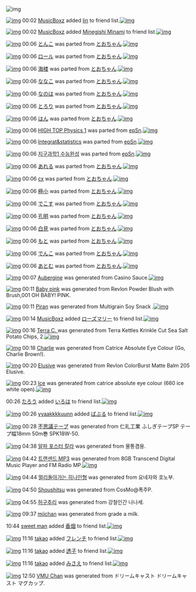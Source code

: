 ![img](http://gdrive-cdn.herokuapp.com/537b65a5bc09f0000721dda7/512px-barcode.png)

[![img](http://www.deviantsart.com/1d650qa.jpeg)](http://www.barcodekanojo.com/user/499874/MusicBoxz) 00:02 [MusicBoxz](http://www.barcodekanojo.com/user/499874/MusicBoxz) added [lin](http://www.barcodekanojo.com/kanojo/2835576/lin) to friend list.[![img](http://www.deviantsart.com/167gbmd.png)](http://www.barcodekanojo.com/kanojo/2835576/lin) 

[![img](http://www.deviantsart.com/1d650qa.jpeg)](http://www.barcodekanojo.com/user/499874/MusicBoxz) 00:02 [MusicBoxz](http://www.barcodekanojo.com/user/499874/MusicBoxz) added [Minegishi Minami](http://www.barcodekanojo.com/kanojo/202183/Minegishi%20Minami) to friend list.[![img](http://www.deviantsart.com/fru4h1.png)](http://www.barcodekanojo.com/kanojo/202183/Minegishi%20Minami) 

[![img](http://www.deviantsart.com/1ll4t2n.png)](http://www.barcodekanojo.com/kanojo/2500589/%E3%81%A8%E3%82%93%E3%81%93) 00:06 [とんこ](http://www.barcodekanojo.com/kanojo/2500589/%E3%81%A8%E3%82%93%E3%81%93) was parted from [とおちゃん](http://www.barcodekanojo.com/kanojo/2500589/%E3%81%A8%E3%82%93%E3%81%93).[![img](http://www.deviantsart.com/1rkj0cl.jpeg)](http://www.barcodekanojo.com/user/11892/%E3%81%A8%E3%81%8A%E3%81%A1%E3%82%83%E3%82%93) 

[![img](http://www.deviantsart.com/3lqv9nt.png)](http://www.barcodekanojo.com/kanojo/2799274/%E3%83%AD%E3%83%BC%E3%83%AB) 00:06 [ロール](http://www.barcodekanojo.com/kanojo/2799274/%E3%83%AD%E3%83%BC%E3%83%AB) was parted from [とおちゃん](http://www.barcodekanojo.com/kanojo/2799274/%E3%83%AD%E3%83%BC%E3%83%AB).[![img](http://www.deviantsart.com/1rkj0cl.jpeg)](http://www.barcodekanojo.com/user/11892/%E3%81%A8%E3%81%8A%E3%81%A1%E3%82%83%E3%82%93) 

[![img](http://www.deviantsart.com/btveav.png)](http://www.barcodekanojo.com/kanojo/2796929/%E6%B5%B7%E6%A5%BC) 00:06 [海楼](http://www.barcodekanojo.com/kanojo/2796929/%E6%B5%B7%E6%A5%BC) was parted from [とおちゃん](http://www.barcodekanojo.com/kanojo/2796929/%E6%B5%B7%E6%A5%BC).[![img](http://www.deviantsart.com/1rkj0cl.jpeg)](http://www.barcodekanojo.com/user/11892/%E3%81%A8%E3%81%8A%E3%81%A1%E3%82%83%E3%82%93) 

[![img](http://www.deviantsart.com/1poihn4.png)](http://www.barcodekanojo.com/kanojo/2779613/%E3%81%AA%E3%81%AA%E3%81%93) 00:06 [ななこ](http://www.barcodekanojo.com/kanojo/2779613/%E3%81%AA%E3%81%AA%E3%81%93) was parted from [とおちゃん](http://www.barcodekanojo.com/kanojo/2779613/%E3%81%AA%E3%81%AA%E3%81%93).[![img](http://www.deviantsart.com/1rkj0cl.jpeg)](http://www.barcodekanojo.com/user/11892/%E3%81%A8%E3%81%8A%E3%81%A1%E3%82%83%E3%82%93) 

[![img](http://www.deviantsart.com/14edtm6.png)](http://www.barcodekanojo.com/kanojo/2799272/%E3%81%AA%E3%81%AE%E3%81%AF) 00:06 [なのは](http://www.barcodekanojo.com/kanojo/2799272/%E3%81%AA%E3%81%AE%E3%81%AF) was parted from [とおちゃん](http://www.barcodekanojo.com/kanojo/2799272/%E3%81%AA%E3%81%AE%E3%81%AF).[![img](http://www.deviantsart.com/1rkj0cl.jpeg)](http://www.barcodekanojo.com/user/11892/%E3%81%A8%E3%81%8A%E3%81%A1%E3%82%83%E3%82%93) 

[![img](http://www.deviantsart.com/356h14s.png)](http://www.barcodekanojo.com/kanojo/2797281/%E3%81%A8%E3%82%8D%E3%82%8A) 00:06 [とろり](http://www.barcodekanojo.com/kanojo/2797281/%E3%81%A8%E3%82%8D%E3%82%8A) was parted from [とおちゃん](http://www.barcodekanojo.com/kanojo/2797281/%E3%81%A8%E3%82%8D%E3%82%8A).[![img](http://www.deviantsart.com/1rkj0cl.jpeg)](http://www.barcodekanojo.com/user/11892/%E3%81%A8%E3%81%8A%E3%81%A1%E3%82%83%E3%82%93) 

[![img](http://www.deviantsart.com/1fk11c7.png)](http://www.barcodekanojo.com/kanojo/2796926/%E3%81%AF%E3%82%93) 00:06 [はん](http://www.barcodekanojo.com/kanojo/2796926/%E3%81%AF%E3%82%93) was parted from [とおちゃん](http://www.barcodekanojo.com/kanojo/2796926/%E3%81%AF%E3%82%93).[![img](http://www.deviantsart.com/1rkj0cl.jpeg)](http://www.barcodekanojo.com/user/11892/%E3%81%A8%E3%81%8A%E3%81%A1%E3%82%83%E3%82%93) 

[![img](http://www.deviantsart.com/2m5gdfl.png)](http://www.barcodekanojo.com/kanojo/2959531/HIGH%20TOP%20Physics%201) 00:06 [HIGH TOP Physics 1](http://www.barcodekanojo.com/kanojo/2959531/HIGH%20TOP%20Physics%201) was parted from [epSn](http://www.barcodekanojo.com/kanojo/2959531/HIGH%20TOP%20Physics%201).[![img](http://www.deviantsart.com/8uavvb.jpeg)](http://www.barcodekanojo.com/user/20375/epSn) 

[![img](http://www.deviantsart.com/2l8954.png)](http://www.barcodekanojo.com/kanojo/3008020/Integrat%26statistics) 00:06 [Integrat&amp;statistics](http://www.barcodekanojo.com/kanojo/3008020/Integrat%26statistics) was parted from [epSn](http://www.barcodekanojo.com/kanojo/3008020/Integrat%26statistics).[![img](http://www.deviantsart.com/8uavvb.jpeg)](http://www.barcodekanojo.com/user/20375/epSn) 

[![img](http://www.deviantsart.com/3715r7h.png)](http://www.barcodekanojo.com/kanojo/3020184/%EC%A7%80%EA%B5%AC%EA%B3%BC%ED%95%991%20%EC%88%98%EB%8A%A5%EC%99%84%EC%84%B1) 00:06 [지구과학1 수능완성](http://www.barcodekanojo.com/kanojo/3020184/%EC%A7%80%EA%B5%AC%EA%B3%BC%ED%95%991%20%EC%88%98%EB%8A%A5%EC%99%84%EC%84%B1) was parted from [epSn](http://www.barcodekanojo.com/kanojo/3020184/%EC%A7%80%EA%B5%AC%EA%B3%BC%ED%95%991%20%EC%88%98%EB%8A%A5%EC%99%84%EC%84%B1).[![img](http://www.deviantsart.com/8uavvb.jpeg)](http://www.barcodekanojo.com/user/20375/epSn) 

[![img](http://www.deviantsart.com/19h5g8d.png)](http://www.barcodekanojo.com/kanojo/2498135/%E3%81%82%E3%82%8C%E3%82%8B) 00:06 [あれる](http://www.barcodekanojo.com/kanojo/2498135/%E3%81%82%E3%82%8C%E3%82%8B) was parted from [とおちゃん](http://www.barcodekanojo.com/kanojo/2498135/%E3%81%82%E3%82%8C%E3%82%8B).[![img](http://www.deviantsart.com/1rkj0cl.jpeg)](http://www.barcodekanojo.com/user/11892/%E3%81%A8%E3%81%8A%E3%81%A1%E3%82%83%E3%82%93) 

[![img](http://www.deviantsart.com/3q01q29.png)](http://www.barcodekanojo.com/kanojo/2439684/cx) 00:06 [cx](http://www.barcodekanojo.com/kanojo/2439684/cx) was parted from [とおちゃん](http://www.barcodekanojo.com/kanojo/2439684/cx).[![img](http://www.deviantsart.com/1rkj0cl.jpeg)](http://www.barcodekanojo.com/user/11892/%E3%81%A8%E3%81%8A%E3%81%A1%E3%82%83%E3%82%93) 

[![img](http://www.deviantsart.com/2mugaqf.png)](http://www.barcodekanojo.com/kanojo/2764818/%E6%A5%B5%E5%B0%8F) 00:06 [極小](http://www.barcodekanojo.com/kanojo/2764818/%E6%A5%B5%E5%B0%8F) was parted from [とおちゃん](http://www.barcodekanojo.com/kanojo/2764818/%E6%A5%B5%E5%B0%8F).[![img](http://www.deviantsart.com/1rkj0cl.jpeg)](http://www.barcodekanojo.com/user/11892/%E3%81%A8%E3%81%8A%E3%81%A1%E3%82%83%E3%82%93) 

[![img](http://www.deviantsart.com/r3q4cb.png)](http://www.barcodekanojo.com/kanojo/2765199/%E3%81%A7%E3%81%93%E3%81%99) 00:06 [でこす](http://www.barcodekanojo.com/kanojo/2765199/%E3%81%A7%E3%81%93%E3%81%99) was parted from [とおちゃん](http://www.barcodekanojo.com/kanojo/2765199/%E3%81%A7%E3%81%93%E3%81%99).[![img](http://www.deviantsart.com/1rkj0cl.jpeg)](http://www.barcodekanojo.com/user/11892/%E3%81%A8%E3%81%8A%E3%81%A1%E3%82%83%E3%82%93) 

[![img](http://www.deviantsart.com/11qtp31.png)](http://www.barcodekanojo.com/kanojo/2766639/%E5%AD%94%E6%98%8E) 00:06 [孔明](http://www.barcodekanojo.com/kanojo/2766639/%E5%AD%94%E6%98%8E) was parted from [とおちゃん](http://www.barcodekanojo.com/kanojo/2766639/%E5%AD%94%E6%98%8E).[![img](http://www.deviantsart.com/1rkj0cl.jpeg)](http://www.barcodekanojo.com/user/11892/%E3%81%A8%E3%81%8A%E3%81%A1%E3%82%83%E3%82%93) 

[![img](http://www.deviantsart.com/7f9ch2.png)](http://www.barcodekanojo.com/kanojo/2751111/%E7%99%BD%E8%A6%8B) 00:06 [白見](http://www.barcodekanojo.com/kanojo/2751111/%E7%99%BD%E8%A6%8B) was parted from [とおちゃん](http://www.barcodekanojo.com/kanojo/2751111/%E7%99%BD%E8%A6%8B).[![img](http://www.deviantsart.com/1rkj0cl.jpeg)](http://www.barcodekanojo.com/user/11892/%E3%81%A8%E3%81%8A%E3%81%A1%E3%82%83%E3%82%93) 

[![img](http://www.deviantsart.com/1ipudr2.png)](http://www.barcodekanojo.com/kanojo/2743346/%E3%82%82%E3%81%A8) 00:06 [もと](http://www.barcodekanojo.com/kanojo/2743346/%E3%82%82%E3%81%A8) was parted from [とおちゃん](http://www.barcodekanojo.com/kanojo/2743346/%E3%82%82%E3%81%A8).[![img](http://www.deviantsart.com/1rkj0cl.jpeg)](http://www.barcodekanojo.com/user/11892/%E3%81%A8%E3%81%8A%E3%81%A1%E3%82%83%E3%82%93) 

[![img](http://www.deviantsart.com/1glgs3k.png)](http://www.barcodekanojo.com/kanojo/2741829/%E3%81%A7%E3%82%93%E3%81%93) 00:06 [でんこ](http://www.barcodekanojo.com/kanojo/2741829/%E3%81%A7%E3%82%93%E3%81%93) was parted from [とおちゃん](http://www.barcodekanojo.com/kanojo/2741829/%E3%81%A7%E3%82%93%E3%81%93).[![img](http://www.deviantsart.com/1rkj0cl.jpeg)](http://www.barcodekanojo.com/user/11892/%E3%81%A8%E3%81%8A%E3%81%A1%E3%82%83%E3%82%93) 

[![img](http://www.deviantsart.com/g0dm8f.png)](http://www.barcodekanojo.com/kanojo/2741746/%E3%81%82%E3%81%A8%E3%82%80) 00:06 [あとむ](http://www.barcodekanojo.com/kanojo/2741746/%E3%81%82%E3%81%A8%E3%82%80) was parted from [とおちゃん](http://www.barcodekanojo.com/kanojo/2741746/%E3%81%82%E3%81%A8%E3%82%80).[![img](http://www.deviantsart.com/1rkj0cl.jpeg)](http://www.barcodekanojo.com/user/11892/%E3%81%A8%E3%81%8A%E3%81%A1%E3%82%83%E3%82%93) 

[![img](http://www.deviantsart.com/3it8j4v.png)](http://www.barcodekanojo.com/kanojo/3192091/Aubergine) 00:07 [Aubergine](http://www.barcodekanojo.com/kanojo/3192091/Aubergine) was generated from Casino Sauce.[![img](http://www.deviantsart.com/137pti5.jpeg)](http://www.barcodekanojo.com/product_images/barcode/6016817/1422198381/50x50xCasino,P20Sauce.jpg,qw=88,ah=88.pagespeed.ic.V3OEiPvExO.jpg) 

[![img](http://www.deviantsart.com/37kk5is.png)](http://www.barcodekanojo.com/kanojo/3192092/Baby%20pink) 00:11 [Baby pink](http://www.barcodekanojo.com/kanojo/3192092/Baby%20pink) was generated from Revlon Powder Blush with Brush,001 OH BABY! PINK.

[![img](http://www.deviantsart.com/2ohiim7.png)](http://www.barcodekanojo.com/kanojo/3192093/Piran) 00:11 [Piran](http://www.barcodekanojo.com/kanojo/3192093/Piran) was generated from Multigrain Soy Snack .[![img](http://www.deviantsart.com/3ebob66.jpeg)](http://www.barcodekanojo.com/product_images/barcode/6016819/1422198653/Multigrain%20Soy%20Snack%20.jpg) 

[![img](http://www.deviantsart.com/1d650qa.jpeg)](http://www.barcodekanojo.com/user/499874/MusicBoxz) 00:14 [MusicBoxz](http://www.barcodekanojo.com/user/499874/MusicBoxz) added [ローズマリー](http://www.barcodekanojo.com/kanojo/2071712/%E3%83%AD%E3%83%BC%E3%82%BA%E3%83%9E%E3%83%AA%E3%83%BC) to friend list.[![img](http://www.deviantsart.com/11nv6hj.png)](http://www.barcodekanojo.com/kanojo/2071712/%E3%83%AD%E3%83%BC%E3%82%BA%E3%83%9E%E3%83%AA%E3%83%BC) 

[![img](http://www.deviantsart.com/3eppbnn.png)](http://www.barcodekanojo.com/kanojo/3192094/Terra%20C.%20) 00:16 [Terra C. ](http://www.barcodekanojo.com/kanojo/3192094/Terra%20C.%20) was generated from Terra Kettles Krinkle Cut Sea Salt Potato Chips, 2.[![img](http://www.deviantsart.com/248tt5o.jpeg)](http://www.barcodekanojo.com/product_images/barcode/6016821/1422198936/Terra%20Kettles%20Krinkle%20Cut%20Sea%20Salt%20Potato%20Chips%2C%202.jpg) 

[![img](http://www.deviantsart.com/un8khd.png)](http://www.barcodekanojo.com/kanojo/3192095/Charlie) 00:18 [Charlie](http://www.barcodekanojo.com/kanojo/3192095/Charlie) was generated from Catrice Absolute Eye Colour (Go, Charlie Brown!).

[![img](http://www.deviantsart.com/irgvph.png)](http://www.barcodekanojo.com/kanojo/3192096/Elusive) 00:20 [Elusive](http://www.barcodekanojo.com/kanojo/3192096/Elusive) was generated from Revlon ColorBurst Matte Balm 205 Elusive.

[![img](http://www.deviantsart.com/2ekbt18.png)](http://www.barcodekanojo.com/kanojo/3192097/Ice) 00:23 [Ice](http://www.barcodekanojo.com/kanojo/3192097/Ice) was generated from catrice absolute eye colour (660 ice white open).[![img](http://www.deviantsart.com/38bjubl.jpeg)](http://www.barcodekanojo.com/product_images/barcode/6016824/1422199349/catrice%20absolute%20eye%20colour%20%28660%20ice%20white%20open%29.jpg) 

00:26 [たろう](http://www.barcodekanojo.com/user/497268/%E3%81%9F%E3%82%8D%E3%81%86) added [いろは](http://www.barcodekanojo.com/kanojo/1324102/%E3%81%84%E3%82%8D%E3%81%AF) to friend list.[![img](http://www.deviantsart.com/3ismmoe.png)](http://www.barcodekanojo.com/kanojo/1324102/%E3%81%84%E3%82%8D%E3%81%AF) 

[![img](http://www.deviantsart.com/17j0vbf.jpeg)](http://www.barcodekanojo.com/user/290314/yyaakkkkuunn) 00:26 [yyaakkkkuunn](http://www.barcodekanojo.com/user/290314/yyaakkkkuunn) added [ばぶる](http://www.barcodekanojo.com/kanojo/2644802/%E3%81%B0%E3%81%B6%E3%82%8B) to friend list.[![img](http://www.deviantsart.com/2jjojpi.png)](http://www.barcodekanojo.com/kanojo/2644802/%E3%81%B0%E3%81%B6%E3%82%8B) 

[![img](http://www.deviantsart.com/boe00.png)](http://www.barcodekanojo.com/kanojo/3192098/%E4%B8%8D%E6%80%9D%E8%AD%B0%E3%83%86%E3%83%BC%E3%83%97) 00:28 [不思議テープ](http://www.barcodekanojo.com/kanojo/3192098/%E4%B8%8D%E6%80%9D%E8%AD%B0%E3%83%86%E3%83%BC%E3%83%97) was generated from 仁礼工業 ふしぎテープSP テープ幅18mm 50m巻 SPK18W-50.

[![img](http://www.deviantsart.com/21g3cjg.png)](http://www.barcodekanojo.com/kanojo/3192099/%EC%95%8C%ED%8C%8C%20%ED%8F%AC%EC%8A%A4%ED%84%B0%20%EC%B9%BC%EB%9D%BC) 04:38 [알파 포스터 칼라](http://www.barcodekanojo.com/kanojo/3192099/%EC%95%8C%ED%8C%8C%20%ED%8F%AC%EC%8A%A4%ED%84%B0%20%EC%B9%BC%EB%9D%BC) was generated from 물통겸용.

[![img](http://www.deviantsart.com/1u4h10d.png)](http://www.barcodekanojo.com/kanojo/3192100/%ED%8A%B8%EB%9E%9C%EC%84%BC%EB%93%9C%20MP3) 04:42 [트랜센드 MP3](http://www.barcodekanojo.com/kanojo/3192100/%ED%8A%B8%EB%9E%9C%EC%84%BC%EB%93%9C%20MP3) was generated from 8GB Transcend Digital Music Player and FM Radio MP.[![img](http://www.deviantsart.com/2bb5m3v.jpeg)](http://www.barcodekanojo.com/product_images/barcode/6016829/1422214876/8GB%20Transcend%20Digital%20Music%20Player%20and%20FM%20Radio%20MP.jpg) 

[![img](http://www.deviantsart.com/3fu7aod.png)](http://www.barcodekanojo.com/kanojo/3192101/%EB%A9%80%EB%A6%AC%EB%8F%8C%EC%95%84%EA%B0%80%EB%8A%94%20%ED%9E%88%EB%82%98%EC%9D%B8%ED%98%95) 04:44 [멀리돌아가는 히나인형](http://www.barcodekanojo.com/kanojo/3192101/%EB%A9%80%EB%A6%AC%EB%8F%8C%EC%95%84%EA%B0%80%EB%8A%94%20%ED%9E%88%EB%82%98%EC%9D%B8%ED%98%95) was generated from 요네자와 호노부.

[![img](http://www.deviantsart.com/roae0b.png)](http://www.barcodekanojo.com/kanojo/3192102/Shoushitsu) 04:50 [Shoushitsu](http://www.barcodekanojo.com/kanojo/3192102/Shoushitsu) was generated from CosMo@폭주P.

[![img](http://www.deviantsart.com/jvv65f.png)](http://www.barcodekanojo.com/kanojo/3192103/%ED%97%88%EA%B5%AC%EC%B6%94%EB%A6%AC) 04:55 [허구추리](http://www.barcodekanojo.com/kanojo/3192103/%ED%97%88%EA%B5%AC%EC%B6%94%EB%A6%AC) was generated from 강철인간 나나세.

[![img](http://www.deviantsart.com/3tgs5fu.png)](http://www.barcodekanojo.com/kanojo/3192104/miichan) 09:37 [miichan](http://www.barcodekanojo.com/kanojo/3192104/miichan) was generated from grade a milk.

10:44 [sweet man](http://www.barcodekanojo.com/user/499880/sweet%20man) added [香烟](http://www.barcodekanojo.com/kanojo/3150941/%E9%A6%99%E7%83%9F) to friend list.[![img](http://www.deviantsart.com/1r4ui17.png)](http://www.barcodekanojo.com/kanojo/3150941/%E9%A6%99%E7%83%9F) 

[![img](http://www.deviantsart.com/310vkjf.jpeg)](http://www.barcodekanojo.com/user/356613/takao) 11:16 [takao](http://www.barcodekanojo.com/user/356613/takao) added [フレンチ](http://www.barcodekanojo.com/kanojo/2856712/%E3%83%95%E3%83%AC%E3%83%B3%E3%83%81) to friend list.[![img](http://www.deviantsart.com/3618bpr.png)](http://www.barcodekanojo.com/kanojo/2856712/%E3%83%95%E3%83%AC%E3%83%B3%E3%83%81) 

[![img](http://www.deviantsart.com/310vkjf.jpeg)](http://www.barcodekanojo.com/user/356613/takao) 11:16 [takao](http://www.barcodekanojo.com/user/356613/takao) added [透子](http://www.barcodekanojo.com/kanojo/2574350/%E9%80%8F%E5%AD%90) to friend list.[![img](http://www.deviantsart.com/1oq936d.png)](http://www.barcodekanojo.com/kanojo/2574350/%E9%80%8F%E5%AD%90) 

[![img](http://www.deviantsart.com/310vkjf.jpeg)](http://www.barcodekanojo.com/user/356613/takao) 11:16 [takao](http://www.barcodekanojo.com/user/356613/takao) added [みさえ](http://www.barcodekanojo.com/kanojo/3105927/%E3%81%BF%E3%81%95%E3%81%88) to friend list.[![img](http://www.deviantsart.com/dijkkb.png)](http://www.barcodekanojo.com/kanojo/3105927/%E3%81%BF%E3%81%95%E3%81%88) 

[![img](http://www.deviantsart.com/2a6stc6.png)](http://www.barcodekanojo.com/kanojo/3192105/VMU%20Chan) 12:50 [VMU Chan](http://www.barcodekanojo.com/kanojo/3192105/VMU%20Chan) was generated from ドリームキャスト ドリームキャスト マグカップ.

